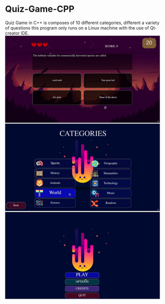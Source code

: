# Quiz-Game-CPP
Quiz Game in C++ is composes of 10 different categories, different a variety of questions this program only runs on a Linux machine with the use of Qt-creator IDE.
![](quizgame4.jpg)
![](quizgame3.jpg)
![](quizgame.jpg)
